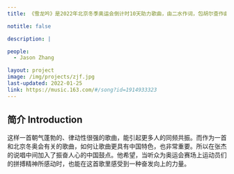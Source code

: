 ```yaml
---
title: 《雪龙吟》是2022年北京冬季奥运会倒计时10天助力歌曲，由二水作词，包胡尔查作曲，张杰演唱，通过银河方舟StarNation于2022年1月25日发行。

notitle: false

description: |

people:
  - Jason Zhang

layout: project
image: /img/projects/zjf.jpg
last-updated: 2022-01-25
link: https://music.163.com/#/song?id=1914933323
---
```


## 简介 Introduction
这样一首朝气蓬勃的、律动性很强的歌曲，能引起更多人的同频共振。而作为一首和北京冬奥会有关的歌曲，如何让歌曲更具有中国特色，也非常重要。所以在张杰的说唱中间加入了振奋人心的中国鼓点。他希望，当听众为奥运会赛场上运动员们的拼搏精神所感动时，也能在这首歌里感受到一种奋发向上的力量。


